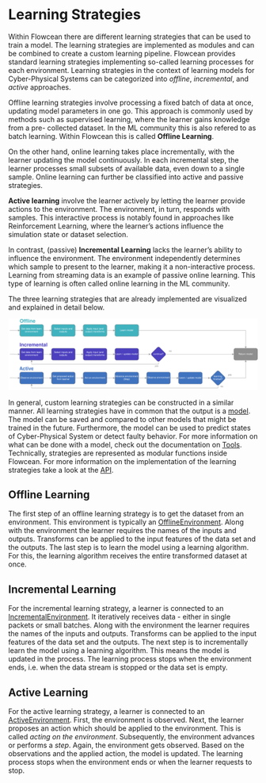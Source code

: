 # Learning Strategies

Within Flowcean there are different learning strategies that can be used to train a model.
The learning strategies are implemented as modules and can be combined to create a custom learning pipeline.
Flowcean provides standard learning strategies implementing so-called learning processes for each environment. Learning strategies in the context of learning models for Cyber-Physical Systems can be categorized into *offline*, *incremental*, and *active* approaches.

Offline learning strategies involve processing a fixed
batch of data at once, updating model parameters in one go. This approach is commonly
used by methods such as supervised learning, where the learner gains knowledge from a pre-
collected dataset. In the ML community this is also refered to as batch learning. Within Flowcean this is called **Offline Learning**.  

On the other hand, online learning takes place incrementally, with the learner updating the
model continuously. In each incremental step, the learner processes small subsets of available
data, even down to a single sample. Online learning can further be classified into active and
passive strategies.

**Active learning** involve the learner actively by letting the learner provide actions to the environment.
The environment, in turn, responds with samples.
This interactive process is notably found in approaches like Reinforcement Learning, where the learner’s actions influence the simulation state or dataset selection.

In contrast, (passive) **Incremental Learning** lacks the learner’s ability to influence the environment.
The environment independently determines which sample to present to the learner, making it
a non-interactive process. Learning from streaming data is an example of passive online learning.
This type of learning is often called online learning in the ML community.

The three learning strategies that are already implemented are visualized and explained in detail below.

![learning_strategies](../assets/learning_strategies.svg)

In general, custom learning strategies can be constructed in a similar manner. All learning strategies have in common that the output is a [model](https://www3.tuhh.de/agenc/user_guide/model/). The model can be saved and compared to other models that might be trained in the future. Furthermore, the model can be used to predict states of Cyber-Physical System or detect faulty behavior. For more information on what can be done with a model, check out the documentation on [Tools](https://www3.tuhh.de/agenc/user_guide/tools/).
Technically, strategies are represented as modular functions inside Flowcean. For more information on the implementation of the learning strategies take a look at the [API](https://www3.tuhh.de/agenc/reference/flowcean/strategies/).

## Offline Learning

The first step of an offline learning strategy is to get the dataset from an environment. This environment is typically an [OfflineEnvironment](https://www3.tuhh.de/agenc/reference/flowcean/core/environment/offline/). Along with the environment the learner requires the names of the inputs and outputs. Transforms can be applied to the input features of the data set and the outputs. The last step is to learn the model using a learning algorithm. For this, the learning algorithm receives the entire transformed dataset at once.

## Incremental Learning

For the incremental learning strategy, a learner is connected to an [IncrementalEnvironment](https://www3.tuhh.de/agenc/reference/flowcean/core/environment/passive_online/).
It iteratively receives data - either in single packets or small batches.
Along with the environment the learner requires the names of the inputs and outputs.
Transforms can be applied to the input features of the data set and the outputs.
The next step is to incrementally learn the model using a learning algorithm.
This means the model is updated in the process.
The learning process stops when the environment ends, i.e. when the data stream is stopped or the data set is empty.

## Active Learning

For the active learning strategy, a learner is connected to an [ActiveEnvironment](https://www3.tuhh.de/agenc/reference/flowcean/core/environment/passive_online/).
First, the environment is observed.
Next, the learner proposes an action which should be applied to the environment.
This is called *acting on the environment*.
Subsequently, the environment advances or performs a *step*.
Again, the environment gets observed.
Based on the observations and the applied action, the model is updated.
The learning process stops when the environment ends or when the learner requests to stop.
